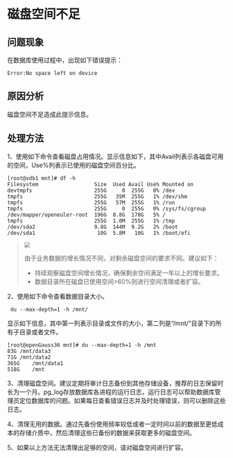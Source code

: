 # 磁盘空间不足

## 问题现象

在数据库使用过程中，出现如下错误提示：

```shell
Error:No space left on device
```

## 原因分析

磁盘空间不足造成此提示信息。

## 处理方法

1、使用如下命令查看磁盘占用情况。显示信息如下，其中Avail列表示各磁盘可用的空间，Use%列表示已使用的磁盘空间百分比。

```shell
[root@vdb1 mnt]# df -h
Filesystem                  Size  Used Avail Use% Mounted on
devtmpfs                    255G     0  255G   0% /dev
tmpfs                       255G   35M  255G   1% /dev/shm
tmpfs                       255G   57M  255G   1% /run
tmpfs                       255G     0  255G   0% /sys/fs/cgroup
/dev/mapper/openeuler-root  196G  8.8G  178G   5% /
tmpfs                       255G  1.0M  255G   1% /tmp
/dev/sda2                   9.8G  144M  9.2G   2% /boot
/dev/sda1                    10G  5.8M   10G   1% /boot/efi

```

> <div align="left"><img src="image/img.png" style="zoom:75%")</div>  
>
> 由于业务数据的增长情况不同，对剩余磁盘空间的要求不同。建议如下： 
>
> - 持续观察磁盘空间增长情况，确保剩余空间满足一年以上的增长要求。 
> - 数据目录所在磁盘已使用空间\>60%则进行空间清理或者扩容。

2、使用如下命令查看数据目录大小。

```shell
 du --max-depth=1 -h /mnt/
```

显示如下信息，其中第一列表示目录或文件的大小，第二列是“/mnt/”目录下的所有子目录或者文件。

```shell
[root@openGauss36 mnt]# du --max-depth=1 -h /mnt
83G	/mnt/data3
71G	/mnt/data2
365G	/mnt/data1
518G	/mnt
```

3、清理磁盘空间。建议定期将审计日志备份到其他存储设备，推荐的日志保留时长为一个月。pg_log存放数据库各进程的运行日志，运行日志可以帮助数据库管理员定位数据库的问题。如果每日查看错误日志并及时处理错误，则可以删除这些日志。

4、清理无用的数据。通过先备份使用频率较低或者一定时间以前的数据至更低成本的存储介质中，然后清理这些已备份的数据来获取更多的磁盘空间。

5、如果以上方法无法清理出足够的空间，请对磁盘空间进行扩容。